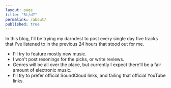 ```yaml
---
layout: page
title: "5t/d?"
permalink: /about/
published: true
---
```



In this blog, I'll be trying my darndest to post every single day five tracks that I've listened to in the previous 24 hours that stood out for me.  
- I'll try to feature mostly new music.
- I won't post resonings for the picks, or write reviews.
- Genres will be all over the place, but currently I expect there'll be a fair amount of electronic music.
- I'll try to prefer official SoundCloud links, and failing that official YouTube links.